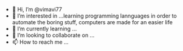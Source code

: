 - 👋 Hi, I’m @vimavi77
- 👀 I’m interested in ...learning programming lannguages in order to automate the boring stuff, computers are made for an easier life
- 🌱 I’m currently learning ...
- 💞️ I’m looking to collaborate on ...
- 📫 How to reach me ...

<!---
vimavi77/vimavi77 is a ✨ special ✨ repository because its `README.md` (this file) appears on your GitHub profile.
You can click the Preview link to take a look at your changes.
--->
